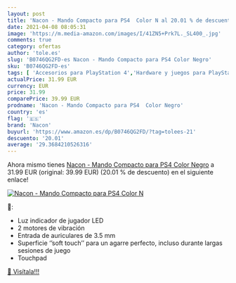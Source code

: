 ```yaml
---
layout: post
title: 'Nacon - Mando Compacto para PS4  Color N al 20.01 % de descuento'
date: 2021-04-08 08:05:31
image: 'https://m.media-amazon.com/images/I/41ZN5+Prk7L._SL400_.jpg'
comments: true
category: ofertas
author: 'tole.es'
slug: 'B0746QG2FD-es Nacon - Mando Compacto para PS4 Color Negro'
sku: 'B0746QG2FD-es'
tags: [ 'Accesorios para PlayStation 4','Hardware y juegos para PlayStation 4','Mandos para PlayStation 4','Mandos y controles para PlayStation 4','Videojuegos','nacon','ps4', ]
actualPrice: 31.99 EUR
currency: EUR
price: 31.99
comparePrice: 39.99 EUR
prodname: 'Nacon - Mando Compacto para PS4  Color Negro'
country: 'es'
flag: '🇪🇸'
brand: 'Nacon'
buyurl: 'https://www.amazon.es/dp/B0746QG2FD/?tag=tolees-21'
descuento: '20.01'
average: '29.3684210526316'
---
```


Ahora mismo tienes [Nacon - Mando Compacto para PS4  Color Negro](https://www.amazon.es/dp/B0746QG2FD/?tag=tolees-21) a 31.99 EUR (original: 39.99 EUR) (20.01 %  de descuento) en el siguiente enlace!

[![Nacon - Mando Compacto para PS4  Color N](https://m.media-amazon.com/images/I/41ZN5+Prk7L._SL400_.jpg)](https://www.amazon.es/dp/B0746QG2FD/?tag=tolees-21)

🔎:

- Luz indicador de jugador LED
- 2 motores de vibración
- Entrada de auriculares de 3.5 mm
- Superficie ‘’soft touch’’ para un agarre perfecto, incluso durante largas sesiones de juego
- Touchpad

[🛒 Visítala!!!](https://www.amazon.es/dp/B0746QG2FD/?tag=tolees-21)
